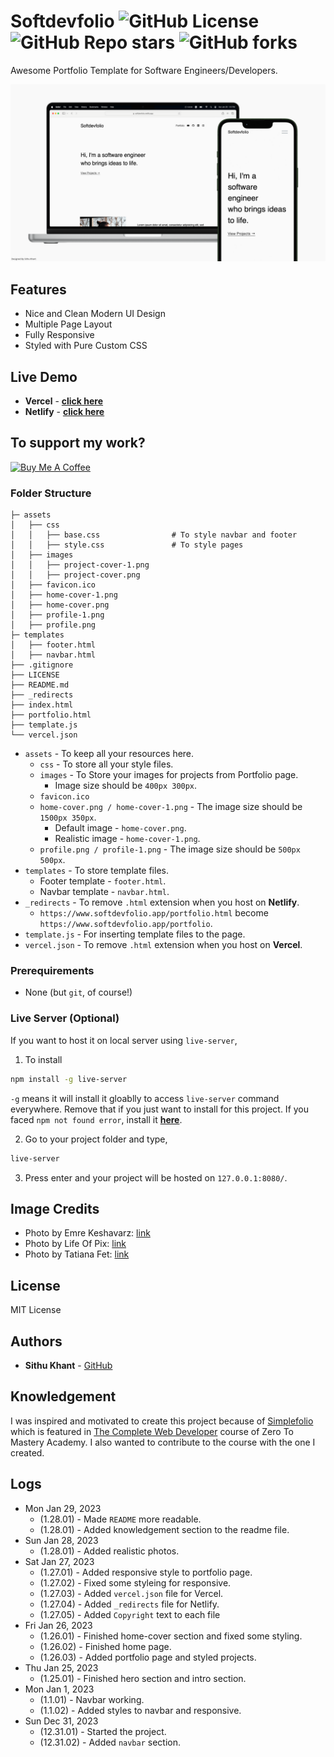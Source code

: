 # Softdevfolio ![GitHub License](https://img.shields.io/github/license/sithu-khant/softdevfolio) ![GitHub Repo stars](https://img.shields.io/github/stars/sithu-khant/softdevfolio) ![GitHub forks](https://img.shields.io/github/forks/sithu-khant/softdevfolio)

Awesome Portfolio Template for Software Engineers/Developers.

![](assets/softdevfolio-cover.png)

## Features

* Nice and Clean Modern UI Design
* Multiple Page Layout
* Fully Responsive
* Styled with Pure Custom CSS

## Live Demo

* **Vercel** - **[click here](https://softdevfolio.vercel.app/)** 
* **Netlify** - **[click here](https://softdevfolio.Netlify.app/)**

## To support my work?

<a href="https://www.buymeacoffee.com/sithukhant" target="_blank"><img src="https://cdn.buymeacoffee.com/buttons/v2/arial-yellow.png" alt="Buy Me A Coffee" style="height: 60px !important;width: 217px !important;" ></a>


### Folder Structure

```
├─ assets
│   ├── css
│   │   ├── base.css                # To style navbar and footer
│   │   ├── style.css               # To style pages
│   ├── images                      
│   │   ├── project-cover-1.png    
│   │   ├── project-cover.png
│   ├── favicon.ico
│   ├── home-cover-1.png
│   ├── home-cover.png
│   ├── profile-1.png
│   ├── profile.png
├─ templates
│   ├── footer.html
│   ├── navbar.html
├── .gitignore
├── LICENSE
├── README.md
├── _redirects
├── index.html
├── portfolio.html
├── template.js
└── vercel.json
```

* `assets` - To keep all your resources here.
    * `css` - To store all your style files.
    * `images` - To Store your images for projects from Portfolio page.
        * Image size should be `400px 300px`.
    * `favicon.ico`
    * `home-cover.png / home-cover-1.png` - The image size should be `1500px 350px`.
        * Default image -  `home-cover.png`.
        * Realistic image - `home-cover-1.png`.
    * `profile.png / profile-1.png` - The image size should be `500px 500px`.
* `templates` - To store template files.
    * Footer template - `footer.html`.
    * Navbar template - `navbar.html`.
* `_redirects` - To remove `.html` extension when you host on **Netlify**.
    * `https://www.softdevfolio.app/portfolio.html` become `https://www.softdevfolio.app/portfolio`.
* `template.js` - For inserting template files to the page.
* `vercel.json` - To remove `.html` extension when you host on **Vercel**.

### Prerequirements

* None (but `git`, of course!)

### Live Server (Optional)

If you want to host it on local server using `live-server`, 

1. To install
```bash
npm install -g live-server
```
`-g` means it will install it gloablly to access `live-server` command everywhere. Remove that if you just want to install for this project. If you faced `npm not found error`, install it **[here](https://nodejs.org/en/download/)**.

2. Go to your project folder and type,
```bash
live-server
```

3. Press enter and your project will be hosted on `127.0.0.1:8080/`.

## Image Credits

* Photo by Emre Keshavarz: [link](https://www.pexels.com/photo/man-in-brown-suit-jacket-standing-near-green-trees-3739943/)
* Photo by Life Of Pix: [link](https://www.pexels.com/photo/silver-laptop-computer-next-to-ceramic-cup-42408/)
* Photo by Tatiana Fet: [link](https://www.pexels.com/photo/aerial-view-and-grayscale-photography-of-high-rise-buildings-1105766/)

## License

MIT License

## Authors
* **Sithu Khant** - [GitHub](https://www.github.com/sithu-khant)

## Knowledgement

I was inspired and motivated to create this project because of [Simplefolio](https://github.com/cobiwave/simplefolio) which is featured in [The Complete Web Developer](https://zerotomastery.io/courses/coding-bootcamp/) course of Zero To Mastery Academy. I also wanted to contribute to the course with the one I created. 


## Logs

* Mon Jan 29, 2023
    * (1.28.01) - Made `README` more readable.
    * (1.28.01) - Added knowledgement section to the readme file.
* Sun Jan 28, 2023
    * (1.28.01) - Added realistic photos.
* Sat Jan 27, 2023
    * (1.27.01) - Added responsive style to portfolio page.
    * (1.27.02) - Fixed some styleing for responsive.
    * (1.27.03) - Added `vercel.json` file for Vercel.
    * (1.27.04) - Added `_redirects` file for Netlify.
    * (1.27.05) - Added `Copyright` text to each file
* Fri Jan 26, 2023
    * (1.26.01) - Finished home-cover section and fixed some styling.
    * (1.26.02) - Finished home page.
    * (1.26.03) - Added portfolio page and styled projects.
* Thu Jan 25, 2023
    * (1.25.01) - Finished hero section and intro section.
* Mon Jan 1, 2023
    * (1.1.01) - Navbar working.
    * (1.1.02) - Added styles to navbar and responsive.
* Sun Dec 31, 2023
    * (12.31.01) - Started the project.
    * (12.31.02) - Added `navbar` section.
